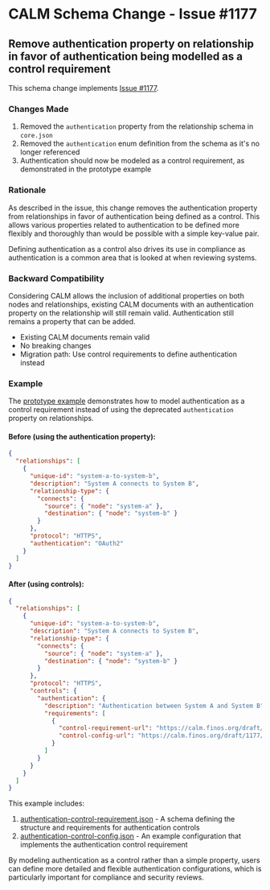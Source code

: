 # CALM Schema Change - Issue #1177

## Remove authentication property on relationship in favor of authentication being modelled as a control requirement

This schema change implements [Issue #1177](https://github.com/finos/architecture-as-code/issues/1177).

### Changes Made

1. Removed the `authentication` property from the relationship schema in `core.json`
2. Removed the `authentication` enum definition from the schema as it's no longer referenced
3. Authentication should now be modeled as a control requirement, as demonstrated in the prototype example

### Rationale

As described in the issue, this change removes the authentication property from relationships in favor of authentication being defined as a control. This allows various properties related to authentication to be defined more flexibly and thoroughly than would be possible with a simple key-value pair.

Defining authentication as a control also drives its use in compliance as authentication is a common area that is looked at when reviewing systems.

### Backward Compatibility

Considering CALM allows the inclusion of additional properties on both nodes and relationships, existing CALM documents with an authentication property on the relationship will still remain valid. Authentication still remains a property that can be added.

- Existing CALM documents remain valid
- No breaking changes
- Migration path: Use control requirements to define authentication instead

### Example

The [prototype example](./prototype/authentication-as-control.json) demonstrates how to model authentication as a control requirement instead of using the deprecated `authentication` property on relationships.

#### Before (using the authentication property):

```json
{
  "relationships": [
    {
      "unique-id": "system-a-to-system-b",
      "description": "System A connects to System B",
      "relationship-type": {
        "connects": {
          "source": { "node": "system-a" },
          "destination": { "node": "system-b" }
        }
      },
      "protocol": "HTTPS",
      "authentication": "OAuth2"
    }
  ]
}
```

#### After (using controls):

```json
{
  "relationships": [
    {
      "unique-id": "system-a-to-system-b",
      "description": "System A connects to System B",
      "relationship-type": {
        "connects": {
          "source": { "node": "system-a" },
          "destination": { "node": "system-b" }
        }
      },
      "protocol": "HTTPS",
      "controls": {
        "authentication": {
          "description": "Authentication between System A and System B",
          "requirements": [
            {
              "control-requirement-url": "https://calm.finos.org/draft/1177/prototype/authentication-control-requirement.json",
              "control-config-url": "https://calm.finos.org/draft/1177/prototype/authentication-control-config.json"
            }
          ]
        }
      }
    }
  ]
}
```

This example includes:

1. [authentication-control-requirement.json](./prototype/authentication-control-requirement.json) - A schema defining the structure and requirements for authentication controls
2. [authentication-control-config.json](./prototype/authentication-control-config.json) - An example configuration that implements the authentication control requirement

By modeling authentication as a control rather than a simple property, users can define more detailed and flexible authentication configurations, which is particularly important for compliance and security reviews.
